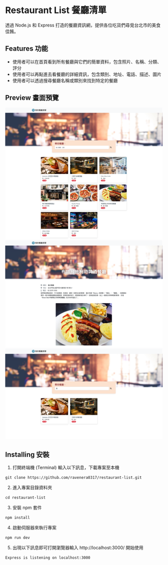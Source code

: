 # Restaurant List 餐廳清單

透過 Node.js 和 Express 打造的餐廳資訊網，提供各位吃貨們尋覓台北市的美食佳餚。

## Features 功能

- 使用者可以在首頁看到所有餐廳與它們的簡單資料，包含照片、名稱、分類、評分
- 使用者可以再點進去看餐廳的詳細資訊，包含類別、地址、電話、描述、圖片
- 使用者可以透過搜尋餐廳名稱或類別來找到特定的餐廳

## Preview 畫面預覽

![](localhost_3000_.png)
![](localhost_3000_restaurants_8.png)
![](localhost_3000_search_keyword.png)

## Installing 安裝

1. 打開終端機 (Terminal) 輸入以下訊息，下載專案至本機

```
git clone https://github.com/ravenera0317/restaurant-list.git
```

2. 進入專案目錄資料夾

```
cd restaurant-list
```

3. 安裝 npm 套件

```
npm install
```

4. 啟動伺服器來執行專案

```
npm run dev
```

5. 出現以下訊息即可打開瀏覽器輸入 http://localhost:3000/ 開始使用

```
Express is listening on localhost:3000
```
